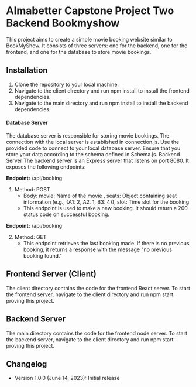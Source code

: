 # Almabetter Capstone Project Two Backend Bookmyshow

This project aims to create a simple movie booking website similar to BookMyShow. It consists of three servers: one for the backend, one for the frontend, and one for the database to store movie bookings.

## Installation
1. Clone the repository to your local machine.
2. Navigate to the client directory and run npm install to install the frontend dependencies.
3. Navigate to the main directory and run npm install to install the backend dependencies.


#### Database Server
The database server is responsible for storing movie bookings. The connection with the local server is established in connection.js. Use the provided code to connect to your local database server.
Ensure that you store your data according to the schema defined in Schema.js.
Backend Server
The backend server is an Express server that listens on port 8080. It exposes the following endpoints:

**Endpoint:** /api/booking 
 1. Method: POST
    - Body: movie: Name of the movie , seats: Object containing seat information (e.g., {A1: 2, A2: 1, B3: 4}), slot: Time slot for the booking
    - This endpoint is used to make a new booking. It should return a 200 status code on successful booking.

**Endpoint:** /api/booking 

 2. Method: GET
    - This endpoint retrieves the last booking made. If there is no previous booking, it returns a response with the message "no previous booking found."

## Frontend Server (Client)
The client directory contains the code for the frontend React server. To start the frontend server, navigate to the client directory and run npm start.
proving this project.

## Backend Server 
The main directory contains the code for the frontend node server. To start the backend server, navigate to the client directory and run npm start.
proving this project.

## Changelog
- Version 1.0.0 (June 14, 2023): Initial release

